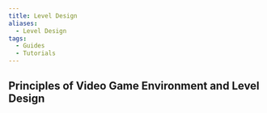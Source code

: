 ```yaml
---
title: Level Design
aliases: 
  - Level Design
tags:
  - Guides
  - Tutorials
---
```

## Principles of Video Game Environment and Level Design
